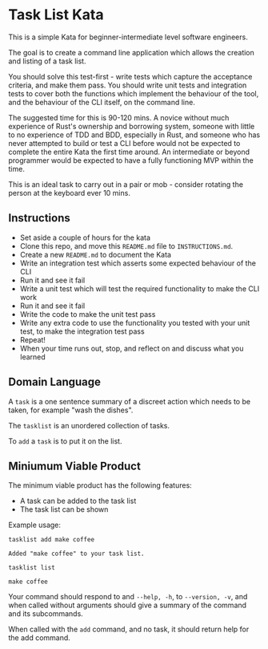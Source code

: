 # Task List Kata

This is a simple Kata for beginner-intermediate level software engineers.

The goal is to create a command line application which allows the creation and listing of a task list.

You should solve this test-first - write tests which capture the acceptance criteria, and make them pass.  You should write unit tests and integration tests to cover both the functions which implement the behaviour of the tool, and the behaviour of the CLI itself, on the command line.  

The suggested time for this is 90-120 mins.  A novice without much experience of Rust's ownership and borrowing system, someone with little to no experience of TDD and BDD, especially in Rust, and someone who has never attempted to build or test a CLI before would not be expected to complete the entire Kata the first time around.  An intermediate or beyond programmer would be expected to have a fully functioning MVP within the time.

This is an ideal task to carry out in a pair or mob - consider rotating the person at the keyboard ever 10 mins.

## Instructions

- Set aside a couple of hours for the kata
- Clone this repo, and move this `README.md` file to `INSTRUCTIONS.md`.
- Create a new `README.md` to document the Kata
- Write an integration test which asserts some expected behaviour of the CLI
- Run it and see it fail
- Write a unit test which will test the required functionality to make the CLI work
- Run it and see it fail
- Write the code to make the unit test pass
- Write any extra code to use the functionality you tested with your unit test, to make the integration test pass
- Repeat!
- When your time runs out, stop, and reflect on and discuss what you learned

## Domain Language

A `task` is a one sentence summary of a discreet action which needs to be taken, for example "wash the dishes".

The `tasklist` is an unordered collection of tasks.

To `add` a `task` is to put it on the list.

## Miniumum Viable Product

The minimum viable product has the following features:

- A task can be added to the task list
- The task list can be shown

Example usage:

```shell
tasklist add make coffee

Added "make coffee" to your task list.

tasklist list

make coffee
```

Your command should respond to and `--help, -h`, to `--version, -v`, and when called without arguments should give a summary of the command and its subcommands.

When called with the `add` command, and no task, it should return help for the add command.


